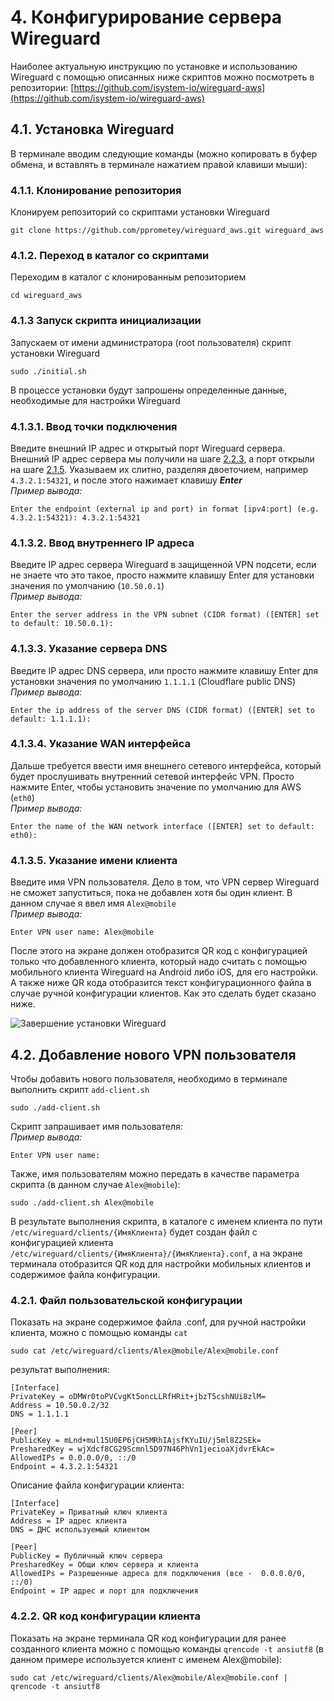 # 4. Конфигурирование сервера Wireguard

Наиболее актуальную инструкцию по установке и использованию Wireguard с помощью описанных ниже скриптов можно посмотреть в репозитории: [https://github.com/isystem-io/wireguard-aws](https://github.com/isystem-io/wireguard-aws)

## 4.1. Установка Wireguard
В терминале вводим следующие команды (можно копировать в буфер обмена, и вставлять в терминале нажатием правой клавиши мыши):

### 4.1.1. Клонирование репозитория
Клонируем репозиторий со скриптами установки Wireguard
```
git clone https://github.com/pprometey/wireguard_aws.git wireguard_aws
```
### 4.1.2. Переход в каталог со скриптами
Переходим в каталог с клонированным репозиторием 
```
cd wireguard_aws
```

### 4.1.3  Запуск скрипта инициализации 
Запускаем от имени администратора (root пользователя) скрипт установки Wireguard
```
sudo ./initial.sh
```
В процессе установки будут запрошены определенные данные, необходимые для настройки Wireguard

### 4.1.3.1. Ввод точки подключения
Введите внешний IP адрес и открытый порт Wireguard сервера. Внешний IP адрес сервера мы получили на шаге [2.2.3](create-aws-instance.html#_2-2-3-обзор-резуnьтатов-создания-внешнего-ip-адреса), а порт открыли на шаге [2.1.5](create-aws-instance.html#_2-1-5-открытие-портов). Указываем их слитно, разделяя двоеточием, например `4.3.2.1:54321`, и после этого нажимает клавишу ***Enter***  
*Пример вывода:*
```
Enter the endpoint (external ip and port) in format [ipv4:port] (e.g. 4.3.2.1:54321): 4.3.2.1:54321
```

### 4.1.3.2. Ввод внутреннего IP адреса
Введите IP адрес сервера Wireguard в защищенной VPN подсети, если не знаете что это такое, просто нажмите клавишу Enter для установки значения по умолчанию (`10.50.0.1`)  
*Пример вывода:*
```
Enter the server address in the VPN subnet (CIDR format) ([ENTER] set to default: 10.50.0.1):
```

### 4.1.3.3. Указание сервера DNS
Введите IP адрес DNS сервера, или просто нажмите клавишу Enter для установки значения по умолчанию `1.1.1.1` (Cloudflare public DNS)  
*Пример вывода:*
```
Enter the ip address of the server DNS (CIDR format) ([ENTER] set to default: 1.1.1.1):
```

### 4.1.3.4. Указание WAN интерфейса
Дальше требуется ввести имя внешнего сетевого интерфейса, который будет прослушивать внутренний сетевой интерфейс VPN. Просто нажмите Enter, чтобы установить значение по умолчанию для AWS (`eth0`)  
*Пример вывода:*
```
Enter the name of the WAN network interface ([ENTER] set to default: eth0):
```

### 4.1.3.5. Указание имени клиента
Введите имя VPN пользователя. Дело в том, что VPN сервер Wireguard не сможет запуститься, пока не добавлен хотя бы один клиент. В данном случае я ввел имя `Alex@mobile`  
*Пример вывода:*
```
Enter VPN user name: Alex@mobile
```
После этого на экране должен отобразится QR код с конфигурацией только что добавленного клиента, который надо считать с помощью мобильного клиента Wireguard на Android либо iOS, для его настройки. А также ниже QR кода отобразится текст конфигурационного файла в случае ручной конфигурации клиентов. Как это сделать будет сказано ниже. 

![Завершение установки Wireguard](/images/ru/install1.jpg)

## 4.2. Добавление нового VPN пользователя

Чтобы добавить нового пользователя, необходимо в терминале выполнить скрипт `add-client.sh` 
```
sudo ./add-client.sh
```
Скрипт запрашивает имя пользователя:  
*Пример вывода:*
```
Enter VPN user name: 
```
Также, имя пользователям можно передать в качестве параметра скрипта (в данном случае `Alex@mobile`):
```
sudo ./add-client.sh Alex@mobile
```
В результате выполнения скрипта, в каталоге с именем клиента по пути `/etc/wireguard/clients/{ИмяКлиента}` будет создан файл с конфигурацией клиента `/etc/wireguard/clients/{ИмяКлиента}/{ИмяКлиента}.conf`, а на экране терминала отобразится QR код для настройки мобильных клиентов и содержимое файла конфигурации.

### 4.2.1. Файл пользовательской конфигурации
Показать на экране содержимое файла .conf, для ручной настройки клиента, можно с помощью команды `cat`
```
sudo cat /etc/wireguard/clients/Alex@mobile/Alex@mobile.conf
```
результат выполнения:
```
[Interface]
PrivateKey = oDMWr0toPVCvgKt5oncLLRfHRit+jbzT5cshNUi8zlM=
Address = 10.50.0.2/32
DNS = 1.1.1.1

[Peer]
PublicKey = mLnd+mul15U0EP6jCH5MRhIAjsfKYuIU/j5ml8Z2SEk=
PresharedKey = wjXdcf8CG29Scmnl5D97N46PhVn1jecioaXjdvrEkAc=
AllowedIPs = 0.0.0.0/0, ::/0
Endpoint = 4.3.2.1:54321
```
Описание файла конфигурации клиента:
```
[Interface]
PrivateKey = Приватный ключ клиента
Address = IP адрес клиента
DNS = ДНС используемый клиентом

[Peer]
PublicKey = Публичный ключ сервера
PresharedKey = Общи ключ сервера и клиента
AllowedIPs = Разрешенные адреса для подключения (все -  0.0.0.0/0, ::/0)
Endpoint = IP адрес и порт для подключения
```

### 4.2.2. QR код конфигурации клиента
Показать на экране терминала QR код конфигурации для ранее созданного клиента можно с помощью команды `qrencode -t ansiutf8` (в данном примере используется клиент с именем Alex@mobile):
```
sudo cat /etc/wireguard/clients/Alex@mobile/Alex@mobile.conf | qrencode -t ansiutf8
```